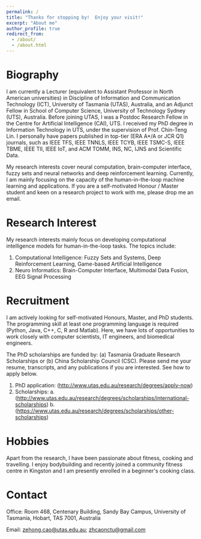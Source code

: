 ```yaml
---
permalink: /
title: "Thanks for stopping by!  Enjoy your visit!"
excerpt: "About me"
author_profile: true
redirect_from: 
  - /about/
  - /about.html
---
```


Biography
======
I am currently a Lecturer (equivalent to Assistant Professor in North American universities) in Discipline of Information and Communication Technology (ICT), University of Tasmania (UTAS), Australia, and an Adjunct Fellow in School of Computer Science, University of Technology Sydney (UTS), Australia. Before joining UTAS, I was a Postdoc Research Fellow in the Centre for Artificial Intelligence (CAI), UTS. I received my PhD degree in Information Technology in UTS, under the supervision of Prof. Chin-Teng Lin. I personally have papers published in top-tier (ERA A*/A or JCR Q1) journals, such as IEEE TFS, IEEE TNNLS, IEEE TCYB, IEEE TSMC-S, IEEE TBME, IEEE TII, IEEE IoT, and ACM TOMM, INS, NC, IJNS and Scientific Data.

My research interests cover neural computation, brain-computer interface, fuzzy sets and neural networks and deep reinforcement learning. Currently, I am mainly focusing on the capacity of the human-in-the-loop machine learning and applications. If you are a self-motivated Honour / Master student and keen on a research project to work with me, please drop me an email.

Research Interest
======
My research interests mainly focus on developing computational intelligence models for human-in-the-loop tasks. The topics include:

1. Computational Intelligence: Fuzzy Sets and Systems, Deep Reinforcement Learning, Game-based Artificial Intelligence
2. Neuro Informatics: Brain-Computer Interface, Multimodal Data Fusion, EEG Signal Processing

Recruitment
======
I am actively looking for self-motivated Honours, Master, and PhD students. The programming skill at least one programming language is required (Python, Java, C++, C, R and Matlab). Here, we have lots of opportunities to work closely with computer scientists, IT engineers, and biomedical engineers.

The PhD scholarships are funded by: (a) Tasmania Graduate Research Scholarships or (b) China Scholarship Council (CSC). Please send me your resume, transcripts, and any publications if you are interested. See how to apply below.

1. PhD application: (http://www.utas.edu.au/research/degrees/apply-now)
2. Scholarships: 
a. (http://www.utas.edu.au/research/degrees/scholarships/international-scholarships)
b. (https://www.utas.edu.au/research/degrees/scholarships/other-scholarships)

Hobbies
======
Apart from the research, I have been passionate about fitness, cooking and travelling. I enjoy bodybuilding and recently joined a community fitness centre in Kingston and I am presently enrolled in a beginner's cooking class.

Contact
======
Office: Room 468, Centenary Building, Sandy Bay Campus, University of Tasmania, Hobart, TAS 7001, Australia

Email: zehong.cao@utas.edu.au; zhcaonctu@gmail.com

